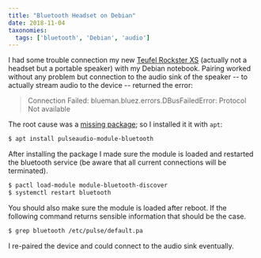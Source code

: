 ```yaml
---
title: "Bluetooth Headset on Debian"
date: 2018-11-04
taxonomies:
  tags: ['bluetooth', 'Debian', 'audio']
---
```


I had some trouble connection my new [Teufel Rockster XS](rockster) (actually
not a headset but a portable speaker) with my Debian notebook. Pairing worked
without any problem but connection to the audio sink of the speaker -- to
actually stream audio to the device -- returned the error:

> Connection Failed: blueman.bluez.errors.DBusFailedError: Protocol Not available

<!-- more -->

The root cause was a [missing package](solution-se); so I installed it it with `apt`:

```sh
$ apt install pulseaudio-module-bluetooth
```

After installing the package I made sure the module is loaded and restarted the
bluetooth service (be aware that all current connections will be terminated).

```sh
$ pactl load-module module-bluetooth-discover
$ systemctl restart bluetooth
```

You should also make sure the module is loaded after reboot. If the following
command returns sensible information that should be the case.

```sh
$ grep bluetooth /etc/pulse/default.pa
```

I re-paired the device and could connect to the audio sink eventually.

[rockster]: https://www.teufel.de/bluetooth/rockster-xs-p16578.html
[solution-se]: https://askubuntu.com/a/801669/441510
